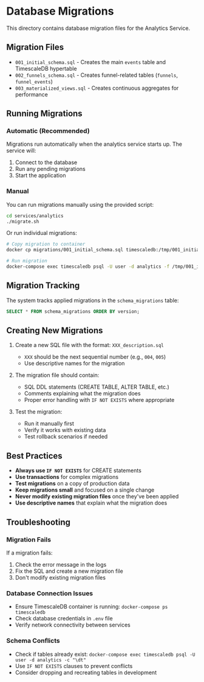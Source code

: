 # Database Migrations

This directory contains database migration files for the Analytics Service.

## Migration Files

- `001_initial_schema.sql` - Creates the main `events` table and TimescaleDB hypertable
- `002_funnels_schema.sql` - Creates funnel-related tables (`funnels`, `funnel_events`)
- `003_materialized_views.sql` - Creates continuous aggregates for performance

## Running Migrations

### Automatic (Recommended)
Migrations run automatically when the analytics service starts up. The service will:
1. Connect to the database
2. Run any pending migrations
3. Start the application

### Manual
You can run migrations manually using the provided script:

```bash
cd services/analytics
./migrate.sh
```

Or run individual migrations:

```bash
# Copy migration to container
docker cp migrations/001_initial_schema.sql timescaledb:/tmp/001_initial_schema.sql

# Run migration
docker-compose exec timescaledb psql -U user -d analytics -f /tmp/001_initial_schema.sql
```

## Migration Tracking

The system tracks applied migrations in the `schema_migrations` table:

```sql
SELECT * FROM schema_migrations ORDER BY version;
```

## Creating New Migrations

1. Create a new SQL file with the format: `XXX_description.sql`
   - `XXX` should be the next sequential number (e.g., `004`, `005`)
   - Use descriptive names for the migration

2. The migration file should contain:
   - SQL DDL statements (CREATE TABLE, ALTER TABLE, etc.)
   - Comments explaining what the migration does
   - Proper error handling with `IF NOT EXISTS` where appropriate

3. Test the migration:
   - Run it manually first
   - Verify it works with existing data
   - Test rollback scenarios if needed

## Best Practices

- **Always use `IF NOT EXISTS`** for CREATE statements
- **Use transactions** for complex migrations
- **Test migrations** on a copy of production data
- **Keep migrations small** and focused on a single change
- **Never modify existing migration files** once they've been applied
- **Use descriptive names** that explain what the migration does

## Troubleshooting

### Migration Fails
If a migration fails:
1. Check the error message in the logs
2. Fix the SQL and create a new migration file
3. Don't modify existing migration files

### Database Connection Issues
- Ensure TimescaleDB container is running: `docker-compose ps timescaledb`
- Check database credentials in `.env` file
- Verify network connectivity between services

### Schema Conflicts
- Check if tables already exist: `docker-compose exec timescaledb psql -U user -d analytics -c "\dt"`
- Use `IF NOT EXISTS` clauses to prevent conflicts
- Consider dropping and recreating tables in development
